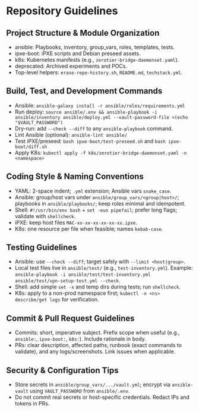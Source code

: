 # Repository Guidelines

## Project Structure & Module Organization
- ansible: Playbooks, inventory, group_vars, roles, templates, tests.
- ipxe-boot: iPXE scripts and Debian preseed assets.
- k8s: Kubernetes manifests (e.g., `zerotier-bridge-daemonset.yaml`).
- deprecated: Archived experiments and POCs.
- Top-level helpers: `erase-repo-history.sh`, `README.md`, `techstack.yml`.

## Build, Test, and Development Commands
- Ansible: `ansible-galaxy install -r ansible/roles/requirements.yml`
- Run deploy: `source ansible/.env && ansible-playbook -i ansible/inventory ansible/deploy.yml --vault-password-file <(echo "$VAULT_PASSWORD")`
- Dry-run: add `--check --diff` to any `ansible-playbook` command.
- Lint Ansible (optional): `ansible-lint ansible/`
- Test iPXE/preseed: `bash ipxe-boot/test-preseed.sh` and `bash ipxe-boot/diff.sh`
- Apply K8s: `kubectl apply -f k8s/zerotier-bridge-daemonset.yaml -n <namespace>`

## Coding Style & Naming Conventions
- YAML: 2-space indent; `.yml` extension; Ansible vars `snake_case`.
- Ansible: group/host vars under `ansible/group_vars/<group|host>/`; playbooks in `ansible/playbooks/`; keep roles minimal and idempotent.
- Shell: `#!/usr/bin/env bash` + `set -euo pipefail`; prefer long flags; validate with `shellcheck`.
- iPXE: keep host files `MAC-xx-xx-xx-xx-xx-xx.ipxe`.
- K8s: one resource per file when feasible; names `kebab-case`.

## Testing Guidelines
- Ansible: use `--check --diff`; target safely with `--limit <host|group>`.
- Local test files live in `ansible/test/` (e.g., `test-inventory.yml`). Example: `ansible-playbook -i ansible/test/test-inventory.yml ansible/test/vpn-setup-test.yml --check`.
- Shell: add simple `set -x` and temp dirs during tests; run `shellcheck`.
- K8s: apply to a non-prod namespace first; `kubectl -n <ns> describe/get logs` for verification.

## Commit & Pull Request Guidelines
- Commits: short, imperative subject. Prefix scope when useful (e.g., `ansible:`, `ipxe-boot:`, `k8s:`). Include rationale in body.
- PRs: clear description, affected paths, runbook (exact commands to validate), and any logs/screenshots. Link issues when applicable.

## Security & Configuration Tips
- Store secrets in `ansible/group_vars/.../vault.yml`; encrypt via `ansible-vault` using `VAULT_PASSWORD` from `ansible/.env`.
- Do not commit real secrets or host-specific credentials. Redact IPs and tokens in PRs.
